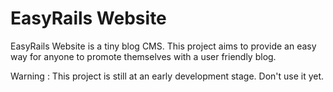 # EasyRails Website

EasyRails Website is a tiny blog CMS. This project aims to provide an easy way for anyone 
to promote themselves with a user friendly blog.

Warning : This project is still at an early development stage. Don't use it yet.
